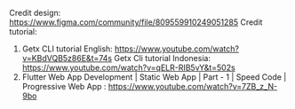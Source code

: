 Credit design: https://www.figma.com/community/file/809559910249051285
Credit tutorial:
1.  Getx CLI tutorial English: https://www.youtube.com/watch?v=KBdVQB5z86E&t=74s
    Getx Cli tutorial Indonesia: https://www.youtube.com/watch?v=qELR-RIB5vY&t=502s
2. Flutter Web App Development | Static Web App | Part - 1 | Speed Code | Progressive Web App : https://www.youtube.com/watch?v=7ZB_z_N-9bo
